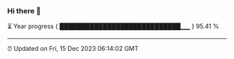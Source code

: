 ### Hi there 👋

⏳ Year progress { ████████████████████████████▁▁ } 95.41 %

---

⏰ Updated on Fri, 15 Dec 2023 06:14:02 GMT
